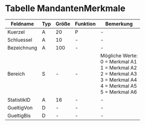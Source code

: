 # Tabelle MandantenMerkmale


| Feldname    | Typ | Größe | Funktion | Bemerkung                                |
|-------------|-----|-------|----------|------------------------------------------|
| Kuerzel     | A   | 20    | P        | -                                        |
| Schluessel  | A   | 10    | -        | -                                        |
| Bezeichnung | A   | 100   | -        | -                                        |
| Bereich     | S   | -     | -        | Mögliche Werte:<br/>0 = Merkmal A1<br/>1 = Merkmal A2<br/>2 = Merkmal A3<br/>3 = Merkmal A4<br/>4 = Merkmal A5<br/>5 = Merkmal A6 |
| StatistikID | A   | 16    | -        | -                                        |
| GueltigVon  | D   | -     | -        | -                                        |
| GueltigBis  | D   | -     | -        | -                                        |

